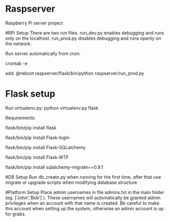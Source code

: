 # Raspserver
Raspberry Pi server project

#RPi Setup
There are two run files. run_dev.py enables debugging and runs only on the localhost. run_prod.py disables debugging and runs openly on the network.

Run server automatically from cron:

crontab -e

add: @reboot raspserver/flask/bin/python raspserver/run_prod.py

# Flask setup
Run virtualenv.py: python virtualenv.py flask

Requirements:

flask/bin/pip install flask

flask/bin/pip install Flask-login

flask/bin/pip install Flask-SQLalchemy

flask/bin/pip install Flask-WTF

flask/bin/pip install sqlalchemy-migrate==0.9.1

#DB Setup
Run db_create.py when running for the first time, after that use migrate or upgrade scripts when modifying database structure

#Platform Setup
Place admin usernames in file admins.txt in the main folder (eg. ['John','Bob'] ). These usernames will automatically be granted admin privileges when an account with that name is created. Be careful to make this account when setting up the system, otherwise an admin account is up for grabs.